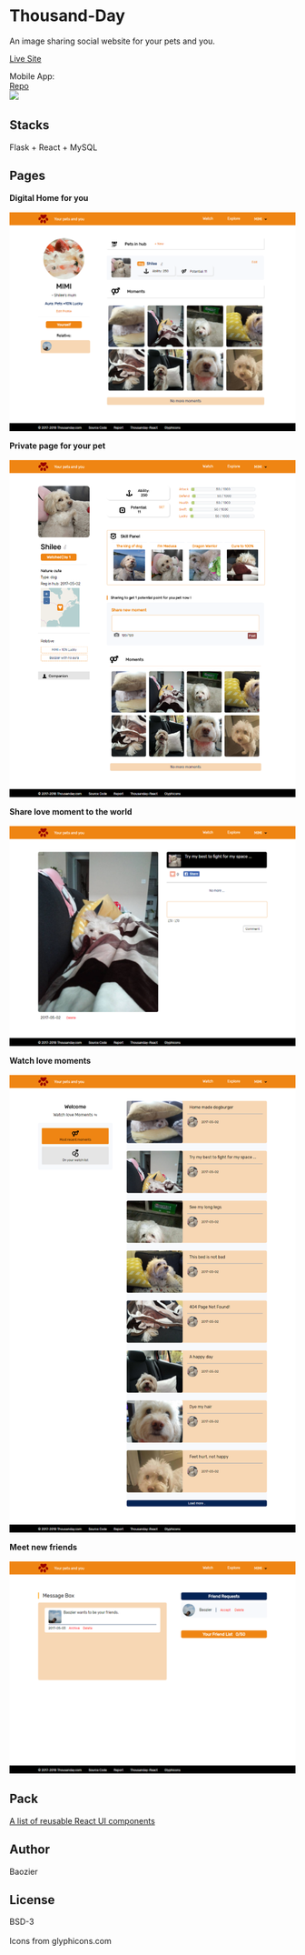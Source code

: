 # Thousand-Day
An image sharing social website for your pets and you. <br/>

[Live Site](https://thousanday.com)<br/>

Mobile App:<br/>
[Repo](https://github.com/byn9826/Thousanday-Mobile)<br/>
<img src="https://github.com/byn9826/Thousanday-Mobile/blob/master/example.gif?raw=true" width="200px" /><br/>

Stacks
--
Flask + React + MySQL<br/>

Pages
--
<b>Digital Home for you</b><br /><br />
![user](https://raw.githubusercontent.com/byn9826/Thousand-Day/master/~legend/user.png)<br/>

<b>Private page for your pet</b><br /><br />
![pet](https://raw.githubusercontent.com/byn9826/Thousand-Day/master/~legend/pet.png)<br/>

<b>Share love moment to the world</b><br /><br />
![moment](https://raw.githubusercontent.com/byn9826/Thousand-Day/master/~legend/moment.png)<br/>

<b>Watch love moments</b><br /><br />
![watch](https://raw.githubusercontent.com/byn9826/Thousand-Day/master/~legend/watch.png)<br/>

<b>Meet new friends</b><br /><br />
![message](https://raw.githubusercontent.com/byn9826/Thousand-Day/master/~legend/message.png)<br/>

Pack
--
[A list of reusable React UI components](https://github.com/byn9826/Thousanday-React)

Author
--
Baozier

License
--
BSD-3 <br /><br />
Icons from glyphicons.com
